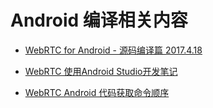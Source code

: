 # Android 编译相关内容

* [WebRTC for Android - 源码编译篇 2017.4.18](android-note/build/webrtc_0.md)

* [WebRTC 使用Android Studio开发笔记](Android/android_studio_dev_notes.md)

* [WebRTC Android 代码获取命令顺序](Android/android_webrtc_code_checkout_and_checkout_cmd.md)